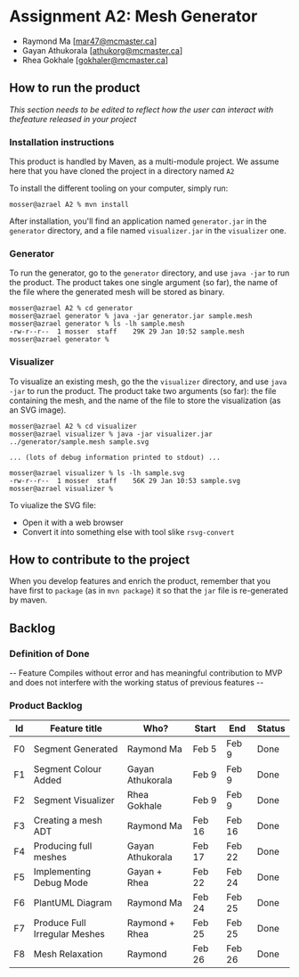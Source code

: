 # Assignment A2: Mesh Generator

  - Raymond Ma [mar47@mcmaster.ca]
  - Gayan Athukorala [athukorg@mcmaster.ca]
  - Rhea Gokhale [gokhaler@mcmaster.ca]

## How to run the product

_This section needs to be edited to reflect how the user can interact with thefeature released in your project_

### Installation instructions

This product is handled by Maven, as a multi-module project. We assume here that you have cloned the project in a directory named `A2`

To install the different tooling on your computer, simply run:

```
mosser@azrael A2 % mvn install
```

After installation, you'll find an application named `generator.jar` in the `generator` directory, and a file named `visualizer.jar` in the `visualizer` one. 

### Generator

To run the generator, go to the `generator` directory, and use `java -jar` to run the product. The product takes one single argument (so far), the name of the file where the generated mesh will be stored as binary.

```
mosser@azrael A2 % cd generator 
mosser@azrael generator % java -jar generator.jar sample.mesh
mosser@azrael generator % ls -lh sample.mesh
-rw-r--r--  1 mosser  staff    29K 29 Jan 10:52 sample.mesh
mosser@azrael generator % 
```

### Visualizer

To visualize an existing mesh, go the the `visualizer` directory, and use `java -jar` to run the product. The product take two arguments (so far): the file containing the mesh, and the name of the file to store the visualization (as an SVG image).

```
mosser@azrael A2 % cd visualizer 
mosser@azrael visualizer % java -jar visualizer.jar ../generator/sample.mesh sample.svg

... (lots of debug information printed to stdout) ...

mosser@azrael visualizer % ls -lh sample.svg
-rw-r--r--  1 mosser  staff    56K 29 Jan 10:53 sample.svg
mosser@azrael visualizer %
```
To viualize the SVG file:

  - Open it with a web browser
  - Convert it into something else with tool slike `rsvg-convert`

## How to contribute to the project

When you develop features and enrich the product, remember that you have first to `package` (as in `mvn package`) it so that the `jar` file is re-generated by maven.

## Backlog

### Definition of Done

-- Feature Compiles without error and has meaningful contribution to MVP and does not interfere with the working status of previous features --

### Product Backlog


| Id  | Feature title                | Who?             | Start  | End    | Status |
|:---:|------------------------------|------------------|--------|--------|-------|
| F0  | Segment Generated            | Raymond Ma       | Feb 5  | Feb 9  | Done  |
| F1  | Segment Colour Added         | Gayan Athukorala | Feb 9  | Feb 9  | Done  |
| F2  | Segment Visualizer           | Rhea Gokhale     | Feb 9  | Feb 9  | Done  |
| F3  | Creating a mesh ADT          | Raymond Ma       | Feb 16 | Feb 16 | Done  |
| F4  | Producing full meshes        | Gayan Athukorala | Feb 17 | Feb 22 | Done  |
| F5  | Implementing Debug Mode      | Gayan + Rhea     | Feb 22 | Feb 24 | Done  |
| F6  | PlantUML Diagram             | Raymond Ma       | Feb 24 | Feb 25 | Done  |
| F7  | Produce Full Irregular Meshes | Raymond + Rhea   | Feb 25 | Feb 25 | Done  |
| F8  | Mesh Relaxation              | Raymond          | Feb 26 | Feb 26 | Done  |







